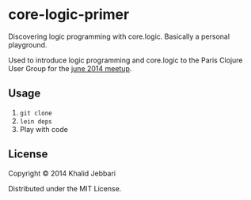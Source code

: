 # core-logic-primer

Discovering logic programming with core.logic. Basically a personal playground.

Used to introduce logic programming and core.logic to the Paris Clojure User Group for the [june 2014 meetup](http://www.meetup.com/Paris-Clojure-User-Group/events/188635672/).

## Usage

1. `git clone`
2. `lein deps`
3. Play with code

## License

Copyright © 2014 Khalid Jebbari

Distributed under the MIT License.
